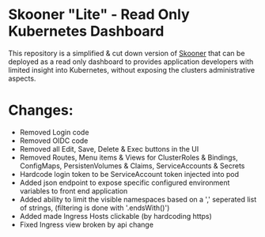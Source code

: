 # Skooner "Lite" - Read Only Kubernetes Dashboard

This repository is a simplified & cut down version of [Skooner](https://github.com/skooner-k8s/skooner) that can be deployed as a read only dashboard to provides application developers with limited insight into Kubernetes, without exposing the clusters administrative aspects.

# Changes: 
- Removed Login code
- Removed OIDC code
- Removed all Edit, Save, Delete & Exec buttons in the UI
- Removed Routes, Menu items & Views for ClusterRoles & Bindings, ConfigMaps, PersistenVolumes & Claims, ServiceAccounts & Secrets 
- Hardcode login token to be ServiceAccount token injected into pod
- Added json endpoint to expose specific configured environment variables to front end application
- Added ability to limit the visible namespaces based on a ',' seperated list of strings, (filtering is done with '.endsWith()')
- Added made Ingress Hosts clickable (by hardcoding https) 
- Fixed Ingress view broken by api change
